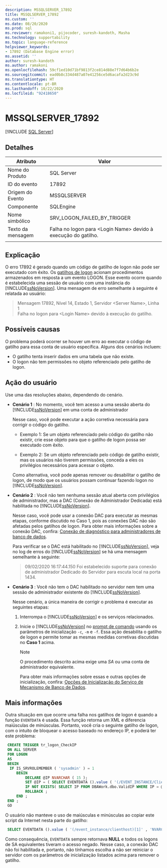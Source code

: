 ```yaml
---
description: MSSQLSERVER_17892
title: MSSQLSERVER_17892
ms.custom: ''
ms.date: 08/20/2020
ms.prod: sql
ms.reviewer: ramakoni1, pijocoder, suresh-kandoth, Masha
ms.technology: supportability
ms.topic: language-reference
helpviewer_keywords:
- 17892 (Database Engine error)
ms.assetid: ''
author: suresh-kandoth
ms.author: ramakoni
ms.openlocfilehash: 59cf1ed10d71bf9813f2ce814d88e7f7d64b6b2e
ms.sourcegitcommit: ead0b8c334d487a07e41256ce5d6acafa2d23c9d
ms.translationtype: HT
ms.contentlocale: pt-BR
ms.lasthandoff: 10/22/2020
ms.locfileid: "92418650"
---
```

# <a name="mssqlserver_17892"></a>MSSQLSERVER_17892
 [!INCLUDE [SQL Server](../../includes/applies-to-version/sqlserver.md)]

## <a name="details"></a>Detalhes

|Atributo|Valor|
|---|---|
|Nome do Produto|SQL Server|
|ID do evento|17892|
|Origem do Evento|MSSQLSERVER|
|Componente|SQLEngine|
|Nome simbólico|SRV_LOGON_FAILED_BY_TRIGGER|
|Texto da mensagem|Falha no logon para \<Login Name> devido à execução do gatilho.|
||

## <a name="explanation"></a>Explicação

O erro 17892 é gerado quando um código de gatilho de logon não pode ser executado com êxito. Os [gatilhos de logon](/sql/relational-databases/triggers/logon-triggers) acionam procedimentos armazenados em resposta a um evento LOGON. Esse evento ocorre quando é estabelecida uma sessão de usuário com uma instância do [!INCLUDE[ssNoVersion](../../includes/ssnoversion-md.md)]. Uma mensagem de erro semelhante à seguinte é relatada ao usuário:

> Mensagem 17892, Nível 14, Estado 1, Servidor \<Server Name>, Linha 1  
Falha no logon para \<Login Name> devido à execução do gatilho.

## <a name="possible-causes"></a>Possíveis causas

O problema poderá ocorrer se houver um erro ao executar o código de gatilho para essa conta de usuário específica. Alguns dos cenários incluem:

- O gatilho tenta inserir dados em uma tabela que não existe.
- O logon não tem permissões no objeto referenciado pelo gatilho de logon.

## <a name="user-action"></a>Ação do usuário

Use uma das resoluções abaixo, dependendo do cenário.

- **Cenário 1** : No momento, você tem acesso a uma sessão aberta do [!INCLUDE[ssNoVersion](../../includes/ssnoversion-md.md)] em uma conta de administrador

  Nesse caso, você pode executar a ação corretiva necessária para corrigir o código do gatilho.

  - Exemplo 1: Se um objeto referenciado pelo código do gatilho não existir, crie esse objeto para que o gatilho de logon possa ser executado com êxito.

  - Exemplo 2: Se um objeto referenciado pelo código de gatilho existir, mas os usuários não tiverem permissões, conceda a eles os privilégios necessários para acessar o objeto.  
  
  Como alternativa, você pode apenas remover ou desabilitar o gatilho de logon, de modo que os usuários possam continuar fazendo logon no [!INCLUDE[ssNoVersion](../../includes/ssnoversion-md.md)].  

- **Cenário 2** : Você não tem nenhuma sessão atual aberta com privilégios de administrador, mas a DAC (Conexão de Administrador Dedicada) está habilitada no [!INCLUDE[ssNoVersion](../../includes/ssnoversion-md.md)].

    Nesse caso, você pode usar a conexão DAC para executar as mesmas etapas, conforme discutido no Caso 1, pois as conexões DAC não são afetadas pelos gatilhos de logon. Para obter mais informações sobre a conexão DAC, confira: [Conexão de diagnóstico para administradores de banco de dados](/sql/database-engine/configure-windows/diagnostic-connection-for-database-administrators).

    Para verificar se o DAC está habilitado no [!INCLUDE[ssNoVersion](../../includes/ssnoversion-md.md)], veja no log de erros do [!INCLUDE[ssNoVersion](../../includes/ssnoversion-md.md)] se há uma mensagem semelhante à seguinte:

    > 09/02/2020 16:17:44.150 Foi estabelecido suporte para conexão de administrador Dedicado do Servidor para escuta local na porta 1434.  

- **Cenário 3** : Você não tem o DAC habilitado no servidor nem tem uma sessão de administrador existente do [!INCLUDE[ssNoVersion](../../includes/ssnoversion-md.md)].

    Nesse cenário, a única maneira de corrigir o problema é executar as seguintes etapas:
  
    1. Interrompa o [!INCLUDE[ssNoVersion](../../includes/ssnoversion-md.md)] e os serviços relacionados.
    2. Inicie o [!INCLUDE[ssNoVersion](../../includes/ssnoversion-md.md)] no [prompt de comando](/previous-versions/sql/sql-server-2008-r2/ms180965(v=sql.105)) usando os parâmetros de inicialização `-c`, `-m` e `-f`. Essa ação desabilita o gatilho de logon e permite tomar as mesmas medidas corretivas discutidas no **Caso 1** acima.
  
        > [!NOTE]
        > O procedimento descrito acima exige uma *SA* ou uma conta de administrador equivalente.
  
         Para obter mais informações sobre essas e outras opções de inicialização, confira: [Opções de Inicialização do Serviço de Mecanismo de Banco de Dados](/sql/database-engine/configure-windows/database-engine-service-startup-options).

## <a name="more-information"></a>Mais informações

Outra situação em que ocorre uma falha nos gatilhos de logon é quando a função `EVENTDATA` é usada. Essa função retorna um XML e diferencia maiúsculas de minúsculas.  Portanto, você cria o seguinte gatilho de logon, com o intuito de bloquear o acesso baseado no endereço IP, e poderá ter este problema:

``` sql
 CREATE TRIGGER tr_logon_CheckIP  
 ON ALL SERVER  
 FOR LOGON  
 AS
 BEGIN
  IF IS_SRVROLEMEMBER ( 'sysadmin' ) = 1  
     BEGIN
         DECLARE @IP NVARCHAR ( 15 );  
         SET @IP = ( SELECT EVENTDATA ().value ( '(/EVENT_INSTANCE/ClientHost)[1]' , 'NVARCHAR(15)' ));  
         IF NOT EXISTS( SELECT IP FROM DBAWork.dbo.ValidIP WHERE IP = @IP )  
         ROLLBACK ;  
     END ;  
 END ;  
 GO
```

O usuário não manteve o uso de maiúsculas e minúsculas ao copiar este script da Internet nesta parte do gatilho:

```sql
 SELECT EVENTDATA ().value ( '(/event_instance/clienthost)[1]' , 'NVARCHAR(15)' ));  
```

Como consequência, `EVENTDATA` sempre retornava **NULL** e todos os logons de SA equivalentes tiveram o acesso negado. Nesse caso, a conexão DAC não foi habilitada e, portanto, não tínhamos escolha a não ser reiniciar o servidor com os parâmetros de inicialização listados acima para remover o gatilho.
